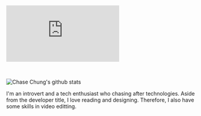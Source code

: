 [![Website](https://img.shields.io/website?label=COTW.com&style=for-the-badge&url=https%3A%2F%cotw.com)](https://codestackr.com)

<br/>

![Chase Chung's github stats](https://github-readme-stats.vercel.app/api?username=chungquantin&show_icons=true&theme=vue-dark) 

I'm an introvert and a tech enthusiast who chasing after technologies. Aside from the developer title, I love reading and designing. Therefore, I also have some skills in video editting.


[website]: https://codeSTACKr.com
[facebook]: https://twitter.com/codeSTACKr
[youtube]: https://youtube.com/codeSTACKr
[instagram]: https://instagram.com/codeSTACKr
[linkedin]: https://linkedin.com/in/codeSTACKr
